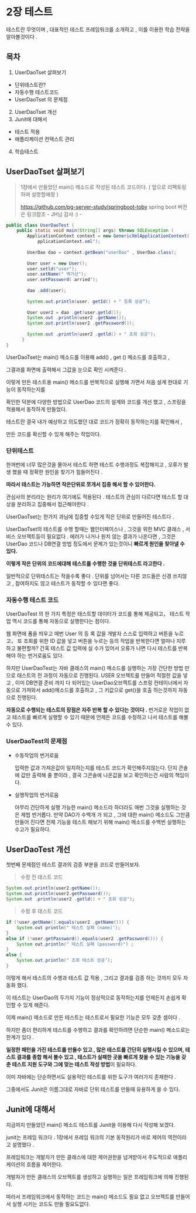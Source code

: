 # 2장 테스트 

테스트란 무엇이며 , 대표적인 테스트 프레임워크를 소개하고 , 이를 이용한 학습 전략을 알아볼것이다 .

## 목차

1.  UserDaoTset 살펴보기
   - 단위테스트란?
   - 자동수행 테스트코드
   - UserDaoTset 의 문제점
2.  UserDaoTset 개선
3.  Junit에 대해서 
   - 테스트 적용
   - 애플리케이션 컨텍스트 관리
4. 학습테스트

## UserDaoTset 살펴보기

> 1장에서 만들었던 main() 메소드로 작성된 테스트 코드이다. ( 앞으로 리팩토링하며 설명할예정 )
>
>  https://github.com/pg-server-study/springboot-toby spring boot 버전은 링크참조 -  JH님 감사 :) -

```java
public class UserDaoTest ( 
	public static void main(String[] args) throws SQLException ( 
		ApplicationContext context = new GenericXmlApplicationContext( 
			pplicationContext.xml"); 
            
		UserDao dao = context.getBean("userDao" , UserDao.class);
            
		User user = new User(); 
		user.setld("user"); 
		user.setName(" 백기선"); 
		user.setPassword( arried"); 
                         
		dao .add(user); 
                         
		System.out.println(user. getId() + " 등록 성공“); 
                           
		User user2 = dao .get(user.getld()); 
		System.out .println(user2 .getName()); 
		System.out.println(user2 .getPassword()); 
                           
		System.out .println(user2 .getld() + " 조회 성공");
      }
}
```

UserDaoTset는 main() 메소드를 이용해 add() , get () 메소드를 호출하고 , 

그결과를 화면에 출력해서 그값을 눈으로 확인 시켜준다 .

이렇게 만든 테스트용 main() 메소드를 반복적으로 실행해 가면서 처음 설계 한대로 기능이 동작하는지를

확인한 덕분에 다양한 방법으로 UserDao 코드의 설계와 코드를 개선 했고 , 스프링을 적용해서 동작하게 만들었다.

테스트란 결국 내가 예상하고 의도했던 대로 코드가 정확히 동작하는지를 확인해서 , 

만든 코드를 확신할 수 있게 해주는 작업이다.

### 단위테스트 

한꺼번에 너무 많은것을 몰아서 테스트 하면 테스트 수행과정도 복잡해지고 , 오류가 발생 했을 때 정확한 원인을 찾기가 힘들어진다 .

**따라서 테스트는 가능하면 작은단위로 쪼개서 집중 해서 할 수 있어한다.**

관심사의 분리라는 원리가 여기에도 적용된다 . 테스트의 관심이 다르다면 테스트 할 대상을 분리하고 집중해서 접근해야한다 .

UserDaoTset는 한가지 과님에 집중할 수있게 작은 단위로 만들어진 테스트다 .

UserDaoTset의 테스트를 수행 할때는 웹인터페이스나 , 그것을 위한 MVC 클래스 , 서비스 오브젝트등이 필요없다 . 에러가 나거나 원치 않는 결과가 나온다면 , 그것은 UserDao 코드나 DB연결 방법 정도에서 문제가 있는것이니 **빠르게 원인을 찾아낼 수 있다.**

**이렇게 작은 단위의 코드에대해 테스트를 수행한 것을 단위테스트 라고한다 .**

일반적으로 단위테스트는 작을수록 좋다 . 단위를 넘어서는 다른 코드들은 신경 쓰지않고 , 참여하지도 않고 테스트가 동작할 수 있다면 좋다.

### 자동수행 테스트 코드

UserDaoTest 의 한 가지 특정은 태스트할 데이터가 코드를 통해 제공되고， 테스트 작업  역시 코드를 통해 자동으로 실행한다는 점이다.

웹 화면에 폼을 띄우고 매번 User 의 등  록 값을 개발자 스스로 입력하고 버튼을 누르고， 또 조회를 위한 ID 값을 넣고 버튼을  누르는 등의 작업을 반복한다면 얼마나 지루하고 불편할까? 간혹 테스트 값 입력에 실  수가 있어서 오류가 나면 다시 테스트를 반복해야 하는 번거로움도 있다.

하지만 UserDaoTest는 자바 클래스의 main() 메소드를 실행하는 가장 간단한 방법  만으로 태스트의 전 과정이 자동으로 진행된다. USER 오브젝트를 만들어 적절한 값을 넣고 , 이미 DB연결 준비 까지 다 되어있는 UserDao오브젝트를 스프링 컨테이너에서 자동으로 가져와서 add()메소드를 호출하고 , 그 키값으로 get()을 호출 하는것까지 자동으로 진행된다.

**자동으로 수행되는 테스트의 장점은 자주 반복 할 수 있다는 것이다 .** 번거로운 작업이 없고 테스트를 빠르게 실행할 수 있기 때문에 언제든 코드를 수정하고 나서 테스트를 해볼수 있다.

### UserDaoTest의 문제점

- 수동작업의 번거로움

  입력한 값과 가져온값이 일치하는지를 테스트 코드가 확인해주지않는다. 단지 콘솔에 값만 출력해 줄 뿐이라 , 결국 그콘솔에 나온값을 보고 확인하는건 사람의 책임이다.

- 실행작업의 번거로움

  아무리 간단하게 실행 가능한 main() 메소드라 하더라도 매번 그것을 실행하는 것은 제법 번거롭다. 만약 DAO가 수백개 가 되고 , 그에 대한 main() 메소드도 그만큼 만들어 진다면 전체 기능을 테스트 해보기 위해 main() 메소드를 수백번 실행하는 수고가 필요하다.

## UserDaoTest 개선

첫번째 문제점인 테스트 결과의 검증 부분을 코드로 만들어보자.

> 수정 전 테스트 코드

```java
System.out.println(user2.getName()); 
System.out.println(user2.getPassword()); 
System.out .println(user2 .getld() + " 조회 성공"); 
```

> 수정 후 테스트 코드 

```java
if (!user.getName().equals(user2 .getName())) { 
	System.out println(" 테스트 실패 (name)‘); 
}
else if (!user.getPassword().equals(user2 .getPassword())) {
	System out.println(" 테스트 실패 (password)") ; 
}
else {
	System.out.println(" 조회 테스트 성공’);
}
```

이렇게 해서 테스트의 수행과 테스트 값 적용 , 그리고 결과를 검증 하는 것까지 모두 자동화 했다.

이 테스트는 UserDao의 두가지 기능이 정상적으로 동작하는지를 언제든지 손쉽게 확인할 수 있게 해준다.

이제 main() 메소드로 만든 테스트는 테스트로서 필요한 기능은 모두 갖춘 셈이다 .

하지만 좀더 편리하게 테스트를 수행하고 결과를 확인하려면 단순한 main() 메소드로는 한계가 있다 .

**일정한 패턴을 가진 테스트를 만들수 있고 , 많은 테스트를 간단히 실행시킬 수 있으며, 테스트 결과를 종합 해서 볼수 있고 , 테스트가 실패한 곳을 빠르게 찾을 수 있는 기능을 갖춘 테스트 지원 도구와 그에 맞는 테스트 작성 방법**이 필요하다.

이미 자바에는 단순하면서도 실용적인 테스트를 위한 도구가 여러가지 존재한다 .

그중에서도 Junit은 이름그대로 자바로 단위 테스트를 만들때 유용하게 쓸 수 있다.

## Junit에 대해서 

지금까지 만들었던 main()  메소드 테스트를 Junit을 이용해 다시 작성해 보겠다.

junit는 프레임 워크다 . 1장에서 프레임 워크의 기본 동작원리가 바로 제어의 역전이라고 설명했다 .

프레임워크는 개발자가 만든 클래스에 대한 제어권한을 넘겨받아서 주도적으로 애플리케이션의 흐름을 제어한다.

개발자가 만든 클래스의 오브젝트를 생성하고 실행하는 일은 프레임워크에 의해 진행된다.

따라서 프레임워크에서 동작하는 코드는 main() 메소드도 필요 없고 오브젝트를 만들어서 실행 시키는 코드도 만들 필요도없다.



